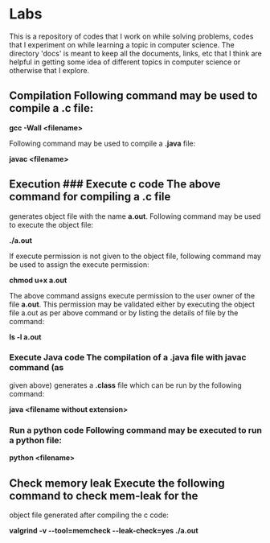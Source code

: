 # Labs
This is a repository of codes that I work on while solving problems, codes that
I experiment on while learning a topic in computer science. The directory 'docs'
is meant to keep all the documents, links, etc that I think are helpful in
getting some idea of different topics in computer science or otherwise that I
explore. 

## Compilation Following command may be used to compile a **.c** file:

 **gcc -Wall \<filename\>**

Following command may be used to compile a **.java** file:

 **javac \<filename\>**

## Execution ### Execute c code The above command for compiling a **.c** file
generates object file with the name **a.out**. Following command may be used to
execute the object file:

 **./a.out**

If execute permission is not given to the object file, following command may be
used to assign the execute permission:

 **chmod u+x a.out**

The above command assigns execute permission to the user owner of the file
**a.out**. This permission may be validated either by executing the object file
a.out as per above command or by listing the details of file by the command:

 **ls -l a.out**

### Execute Java code The compilation of a **.java** file with javac command (as
given above) generates a **.class** file which can be run by the following
command:

 **java \<filename without extension\>**

### Run a python code Following command may be executed to run a python file:

 **python \<filename\>**

## Check memory leak Execute the following command to check mem-leak for the
object file generated after compiling the c code:

 **valgrind -v --tool=memcheck --leak-check=yes ./a.out**


